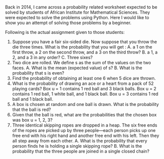 Back in 2014, I came across a probability related worksheet expected to be solved by students of African Institute for Mathematical Sciences. They were expected to solve the problems using Python.
Here I would like to show you an attempt of solving those problems by a beginner.

Following is the actual assignment given to those students:


1. Suppose you have a fair six-sided die. Now suppose that you throw the die three times. What is the probability that you will get :
        A. a 1 on the first throw, a 2 on the second throw, and a 3 on the third throw?
        B. a 1, a 2, and a 3 in any order?
        C. Three sixes?
2. Two dice are rolled. We define s as the sum of the values on the two faces.
        A. What is the mean (expected value) of s?
        B. What is the probability that s is even?
3. Find the probability of obtaining at least one 6 when 5 dice are thrown.
4. What is the probability of drawing an ace or a heart from a pack of 52 playing cards?
    Box u = 1 contains 1 red ball and 3 black balls. Box u = 2 contains 1 red ball, 1 white ball, and 1 black ball. Box u = 3 contains 1 red ball and 1 black ball.
5. A box is chosen at random and one ball is drawn. What is the probability that the ball is red? 
6. Given that the ball is red, what are the probabilities that the chosen box was box u = 1, 2, 3?
7. Three identical skipping ropes are dropped in a heap. The six free ends of the ropes are picked up by three people—each person picks up one free end with his right hand and another free end with his left. Then they all step away from each other. 
        A. What is the probability that every person finds he is holding a single skipping rope? 
        B. What is the probability that the three people are joined in a single closed chain?
